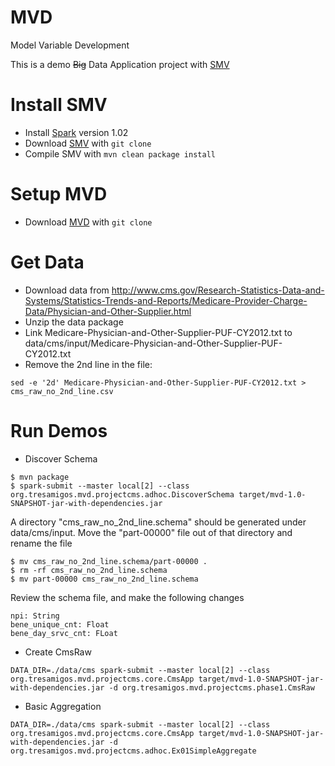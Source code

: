 MVD
===

Model Variable Development

This is a demo ~~Big~~ Data Application project with [SMV](https://github.com/TresAmigosSD/SMV)

Install SMV
===========

* Install [Spark](http://spark.apache.org/) version 1.02 
* Download [SMV](https://github.com/TresAmigosSD/SMV) with ```git clone```
* Compile SMV with ```mvn clean package install```

Setup MVD
========

* Download [MVD](https://github.com/TresAmigosSD/MVD) with ```git clone```

Get Data
=======

* Download data from 
  http://www.cms.gov/Research-Statistics-Data-and-Systems/Statistics-Trends-and-Reports/Medicare-Provider-Charge-Data/Physician-and-Other-Supplier.html
* Unzip the data package
* Link Medicare-Physician-and-Other-Supplier-PUF-CY2012.txt to data/cms/input/Medicare-Physician-and-Other-Supplier-PUF-CY2012.txt
* Remove the 2nd line in the file:
```shell
sed -e '2d' Medicare-Physician-and-Other-Supplier-PUF-CY2012.txt > cms_raw_no_2nd_line.csv
```

Run Demos
========

* Discover Schema
```shell
$ mvn package
$ spark-submit --master local[2] --class org.tresamigos.mvd.projectcms.adhoc.DiscoverSchema target/mvd-1.0-SNAPSHOT-jar-with-dependencies.jar
```
A directory "cms_raw_no_2nd_line.schema" should be generated under data/cms/input. Move the "part-00000" file out of that directory and rename the file
```shell
$ mv cms_raw_no_2nd_line.schema/part-00000 .
$ rm -rf cms_raw_no_2nd_line.schema
$ mv part-00000 cms_raw_no_2nd_line.schema
```
Review the schema file, and make the following changes
```text
npi: String
bene_unique_cnt: Float
bene_day_srvc_cnt: FLoat
```

* Create CmsRaw
```shell
DATA_DIR=./data/cms spark-submit --master local[2] --class org.tresamigos.mvd.projectcms.core.CmsApp target/mvd-1.0-SNAPSHOT-jar-with-dependencies.jar -d org.tresamigos.mvd.projectcms.phase1.CmsRaw
```

* Basic Aggregation 
```shell
DATA_DIR=./data/cms spark-submit --master local[2] --class org.tresamigos.mvd.projectcms.core.CmsApp target/mvd-1.0-SNAPSHOT-jar-with-dependencies.jar -d org.tresamigos.mvd.projectcms.adhoc.Ex01SimpleAggregate
```

